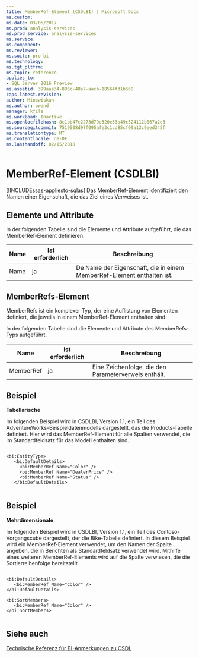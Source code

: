 ```yaml
---
title: MemberRef-Element (CSDLBI) | Microsoft Docs
ms.custom: 
ms.date: 03/06/2017
ms.prod: analysis-services
ms.prod_service: analysis-services
ms.service: 
ms.component: 
ms.reviewer: 
ms.suite: pro-bi
ms.technology: 
ms.tgt_pltfrm: 
ms.topic: reference
applies_to:
- SQL Server 2016 Preview
ms.assetid: 399aaa34-896c-48e7-aacb-18564f31b568
caps.latest.revision: 
author: Minewiskan
ms.author: owend
manager: kfile
ms.workload: Inactive
ms.openlocfilehash: 8c1bb47c2273d79e320e53b49c524112b067a2d3
ms.sourcegitcommit: 7519508d97f095afe3c1cd85cf09a13c9eed345f
ms.translationtype: MT
ms.contentlocale: de-DE
ms.lasthandoff: 02/15/2018
---
```

# <a name="memberref-element-csdlbi"></a>MemberRef-Element (CSDLBI)
[!INCLUDE[ssas-appliesto-sqlas](../../../includes/ssas-appliesto-sqlas.md)]
Das MemberRef-Element identifiziert den Namen einer Eigenschaft, die das Ziel eines Verweises ist.  
  
## <a name="elements-and-attributes"></a>Elemente und Attribute  
 In der folgenden Tabelle sind die Elemente und Attribute aufgeführt, die das MemberRef-Element definieren.  
  
|Name|Ist erforderlich|Beschreibung|  
|----------|-----------------|-----------------|  
|Name|ja|De Name der Eigenschaft, die in einem MemberRef-Element enthalten ist.|  
  
## <a name="memberrefs-element"></a>MemberRefs-Element  
 MemberRefs ist ein komplexer Typ, der eine Auflistung von Elementen definiert, die jeweils in einem MemberRef-Element enthalten sind.  
  
 In der folgenden Tabelle sind die Elemente und Attribute des MemberRefs-Typs aufgeführt.  
  
|Name|Ist erforderlich|Beschreibung|  
|----------|-----------------|-----------------|  
|MemberRef|ja|Eine Zeichenfolge, die den Parameterverweis enthält.|  
  
## <a name="example"></a>Beispiel  
 **Tabellarische**  
  
 Im folgenden Beispiel wird in CSDLBI, Version 1.1, ein Teil des AdventureWorks-Beispieldatenmodells dargestellt, das die Products-Tabelle definiert. Hier wird das MemberRef-Element für alle Spalten verwendet, die im Standardfeldsatz für das Modell enthalten sind.  
  
```  
  
<bi:EntityType>  
   <bi:DefaultDetails>  
     <bi:MemberRef Name="Color" />  
     <bi:MemberRef Name="DealerPrice" />  
     <bi:MemberRef Name="Status" />  
   </bi:DefaultDetails>  
  
```  
  
## <a name="example"></a>Beispiel  
 **Mehrdimensionale**  
  
 Im folgenden Beispiel wird in CSDLBI, Version 1.1, ein Teil des Contoso-Vorgangscube dargestellt, der die Bike-Tabelle definiert. In diesem Beispiel wird ein MemberRef-Element verwendet, um den Namen der Spalte angeben, die in Berichten als Standardfeldsatz verwendet wird. Mithilfe eines weiteren MemberRef-Elements wird auf die Spalte verwiesen, die die Sortierreihenfolge bereitstellt.  
  
```  
  
<bi:DefaultDetails>  
   <bi:MemberRef Name="Color" />  
</bi:DefaultDetails>  
  
<bi:SortMembers>  
   <bi:MemberRef Name="Color" />  
</bi:SortMembers>  
  
```  
  
## <a name="see-also"></a>Siehe auch  
 [Technische Referenz für BI-Anmerkungen zu CSDL](../../../analysis-services/tabular-model-programming-compatibility-levels-1050-1103/conceptual-schema-definition-language-csdl/technical-reference-for-bi-annotations-to-csdl.md)  
  
  
